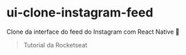 # ui-clone-instagram-feed
Clone da interface do feed do Instagram com React Native :purple_heart:
> Tutorial da Rocketseat
